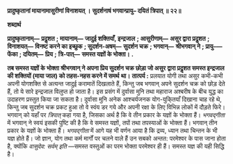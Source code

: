 **प्रादुष्कृतानां मायानामासुरीणां विनाशयत् ।** **सुदर्शनाषं भगवान्प्रायु– दयितं त्रिपात् ॥ २२॥** 

**शब्दार्थ** 

**प्रादुष्कृतानाम्—** **प्रदॢशत** **; मायानाम्—** **जादुई शक्तियाँ, इन्द्रजाल** **; आसुरीणाम्—** **असुर द्वारा प्रदॢशत** **; विनाशयत्—** **विनष्ट करने का इच्छुक** **; सुदर्शन-अषम्—** **सुदर्शन चक्र** **; भगवान्—** **श्रीभगवान् ने** **; प्रायु–—** **फेंका** **; दयितम्—** **प्रिय** **;** **त्रि-पात्—** **समस्त यज्ञों के भोक्ता।** **.** 

**तब समस्त यज्ञों के भोक्ता श्रीभगवान् ने अपना प्रिय सुदर्शन चक्र छोड़ा जो असुर** **द्वारा प्रदॢशत समस्त इन्द्रजाल की शक्तियों (माया जाल) को तहस-नहस करने में समर्थ** **था।** **तात्पर्य :** प्रलयात योगी तथा असुर कभी-कभी अपनी योगशक्ति से अत्यन्त जादुई करामातें दिखलाते हैं, किन्तु जब भगवान् अपने सुदर्शन चक्र को छोड़ देते हैं, तो ये सारे इन्द्रजाल विलुप्त हो जाता है। इस प्रसंग में दुर्वासा मुनि तथा महाराज अश्बरीष के बीच युद्ध का उदाहरण प्रस्तुत किया जा सकता है। दुर्वासा मुनि अनेक आश्चर्यजनक योग-युकि्तयाँ दिखाना चाह रहे थे, किन्तु जब सुदर्शन चक्र प्रकट हुआ तो वे स्वंय डर गये और अपनी रक्षा के लिए विभिन्न लोकों में दौड़ते फिरे। भगवान् को यहाँ पर *त्रिपात्* कहा गया है, जिसका अर्थ है कि वे तीन प्रकार के यज्ञों के भोक्ता हैं। *भगवद्गीता* में भगवान् ने स्वयं इसकी पुष्टि की है कि वे समस्त यज्ञों, तपों तथा तपस्याओं के भोक्ता हैं। भगवान् तीन प्रकार के यज्ञों के भोक्ता हैं। *भगवद्गीता* में आगे यह भी वर्णन आया है कि द्रव्य, ध्यान तथा चिन्तन के भी यज्ञ होते हैं। जो ज्ञान, योग तथा कर्म मार्गों पर चलने वाले हैं उन सबको अन्तत: परमेश्वर के पास जाना होता है, क्योंकि *वासुदेव: सर्वम् इति* —समस्त वस्तुओं का परम भोक्ता परमेश्वर ही हैं। समस्त यज्ञ की यही सिद्धि है।  